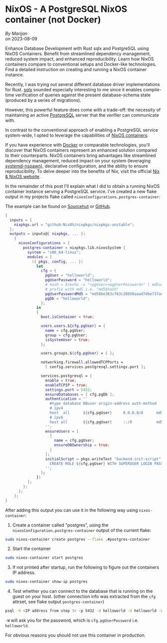 <h1 id="title">NixOS - A PostgreSQL NixOS container (not Docker)</h1>
<p>
  <address>By <a rel="author">Marijan</a></address> on <time id="post-date" datetime="2023-08-09">2023-08-09</time>
</p>

<p id="excerpt">
  Enhance Database Development with Rust sqlx and PostgreSQL using NixOS Containers. Benefit from streamlined dependency management, reduced system impact, and enhanced reproducibility. Learn how NixOS containers compare to conventional setups and Docker-like technologies. Find a detailed instruction on creating and running a NixOS container instance.
</p>

Recently, I was trying out several different database driver implementations for Rust. [sqlx](https://github.com/launchbadge/sqlx) sounded especially interesting to me since it enables compile-time verification of queries against the present database-schema state (produced by a series of migrations).

However, this powerful feature does come with a trade-off: the necessity of maintaining an active [PostgreSQL](https://www.postgresql.org/) server that the verifier can communicate with.

In contrast to the conventional approach of enabling a PostgreSQL service system-wide, I opted to leverage the capabilities of [NixOS containers](https://nixos.wiki/wiki/NixOS_Containers).

If you have experience with [Docker](https://www.docker.com/) or comparable technologies, you'll discover that NixOS containers represent an enhanced solution compared to their counterparts.
NixOS containers bring advantages like streamlined dependency management, reduced impact on your system (leveraging [systemd-nspawn](https://wiki.archlinux.org/title/Systemd-nspawn)), declarative configuration, and the ability to ensure reproducibility.
To delve deeper into the benefits of Nix, visit the official [Nix & NixOS website](https://nixos.org/).

In the remainder of this post I'll explain what I did to obtain a running NixOS container instance serving a PostgreSQL service.
I've created a new flake output in my projects flake called `nixosConfigurations.postgres-container`:

The example can be found on [Sourcehut](https://git.sr.ht/~marijan/website/tree/main/item/examples/postgres-container) or [GitHub](https://github.com/marijanp/marijanp.github.io/tree/main/examples/postgres-container).

```nix
{
  inputs = {
    nixpkgs.url = "github:NixOS/nixpkgs/nixpkgs-unstable";
  };
  outputs = inputs@{ nixpkgs, ... }:
    {
      nixosConfigurations = {
        postgres-container = nixpkgs.lib.nixosSystem {
          system = "x86_64-linux";
          modules = [
            ({ pkgs, config, ... }:
              let
                cfg = {
                  pgUser = "helloworld";
                  pgUserPassword = "helloworld";
                  # hash = $(echo -n "<pgUser><pgUserPassword>" | md5sum)
                  # prefix with md5 i.e. "md5$hash"
                  pgUserPasswordMd5 = "md58be363cf63c20050aaad7dbe737acd73";
                  pgDb = "helloworld";
                };
              in
              {
                boot.isContainer = true;

                users.users.${cfg.pgUser} = {
                  name = cfg.pgUser;
                  group = cfg.pgUser;
                  isSystemUser = true;
                };

                users.groups.${cfg.pgUser} = { };

                networking.firewall.allowedTCPPorts =
                  [ config.services.postgresql.settings.port ];

                services.postgresql = {
                  enable = true;
                  enableTCPIP = true;
                  settings.port = 5432;
                  ensureDatabases = [ cfg.pgDb ];
                  authentication = ''
                    #type database DBuser origin-address auth-method
                    # ipv4
                    host  all      ${cfg.pgUser}     0.0.0.0/0      md5
                    # ipv6
                    host all       ${cfg.pgUser}     ::/0           md5
                  '';
                  ensureUsers = [
                    {
                      name = cfg.pgUser;
                      ensureDBOwnership = true;
                    }
                  ];
                  initialScript = pkgs.writeText "backend-init-script" ''
                    CREATE ROLE ${cfg.pgUser} WITH SUPERUSER LOGIN PASSWORD '${cfg.pgUserPasswordMd5}' CREATEDB;
                  '';
                };
              })
          ];
        };
      };
    };
}
```

After adding this output you can use it in the following way using `nixos-container`:

1. Create a container called "postgres", using the `nixosConfiguration.postgres-container` output of the current flake:

```bash
sudo nixos-container create postgres --flake .#postgres-container
```

2. Start the container

```bash
sudo nixos-container start postgres
```

3. If not printed after startup, run the following to figure out the containers IP address.

```bash
sudo nixos-container show-ip postgres
```

4. Test whether you can connect to the database that is running on the guest on your host. (other connection info was extracted from the `cfg` attrset, see flake output `postgres-container`)

```bash
psql -h <IP address from step 3> -p 5432 -d helloworld -U helloworld -W
```

`-W` will ask you for the password, which is `cfg.pgUserPassword` i.e. `helloworld`.

For obvious reasons you should not use this container in production.
